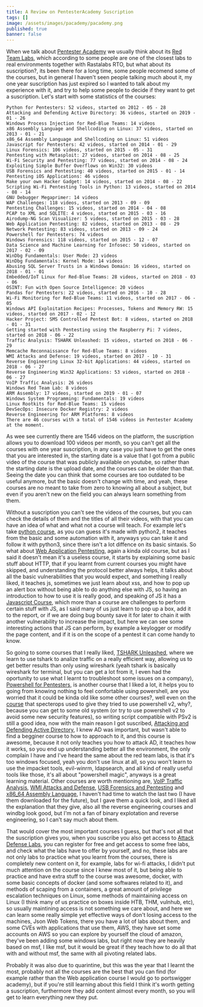 ```yaml
---
title: A Review on PentesterAcademy Suscription
tags: []
image: /assets/images/pacademy/pacademy.png
published: true
banner: false
---
```


When we talk about [Pentester Academy](https://www.pentesteracademy.com) we usually think about its [Red Team Labs](https://www.pentesteracademy.com/redlabs), which according to some people are one of the closest labs to real environments together with Rastalabs RTO, but what about its suscription?, its been there for a long time, some people recomend some of the courses, but in general I haven't seen people talking much about it, my one year suscription has just expired so I wanted to talk about my experience with it, and try to help some people to decide if they want to get a suscription.
Let's start with some statistics of the courses:

```
Python for Pentesters: 52 videos, started on 2012 - 05 - 28
Attacking and Defending Active Directory: 36 videos, started on 2019 - 01 - 26
Windows Process Injection for Red-Blue Teams: 14 videos
x86 Assembly Language and Shellcoding on Linux: 37 videos, started on 2013 - 01 - 21
x86_64 Assembly Language and Shellcoding on Linux: 51 videos
Javascript for Pentesters: 42 videos, started on 2014 - 01 - 29
Linux Forensics: 106 videos, started on 2015 - 05 - 31
Pentesting with Metasploit: 27 videos, started on 2014 - 08 - 25
Wi-Fi Security and Pentesting: 77 videos, started on 2014 - 08 - 24
Exploiting Simple Buffer Overflows on Win32: 30 videos
USB Forensics and Pentesting: 40 videos, started on 2015 - 01 - 14
Pentesting iOS Applications: 46 videos
Make your own Hacker Gadget: 14 videos, started on 2014 - 08 - 22
Scripting Wi-Fi Pentesting Tools in Python: 13 videos, started on 2014 - 08 - 14
GNU Debugger Megaprimer: 14 videos
WAP Challenges: 118 videos, started on 2013 - 09 - 09
Pentesting Challenges: 15 videos, started on 2014 - 04 - 08
PCAP to XML and SQLITE: 4 videos, started on 2015 - 03 - 16
Airodump-NG Scan Visualizer: 5 videos, started on 2015 - 03 - 28
Web Application Pentesting: 82 videos, started on 2013 - 08 - 29
Network Pentesting: 83 videos, started on 2013 - 09 - 24
Powershell for Pentesters: 74 videos
Windows Forensics: 118 videos, started on 2015 - 12 - 07
Data Science and Machine Learning for Infosec: 50 videos, started on 2017 - 02 - 09
WinDbg Fundamentals: User Mode: 23 videos
WinDbg Fundamentals: Kernel Mode: 14 videos
Abusing SQL Server Trusts in a Windows Domain: 16 videos, started on 2018 - 01 - 01
Embedded/IoT Linux for Red-Blue Teams: 28 videos, started on 2018 - 03 - 06
OSINT: Fun with Open Source Intelligence: 20 videos
Pandas for Pentesters: 22 videos, started on 2016 - 10 - 28
Wi-Fi Monitoring for Red-Blue Teams: 11 videos, started on 2017 - 06 - 05
Windows API Exploitation Recipes: Processes, Tokens and Memory RW: 15 videos, started on 2017 - 02 - 12
Hacker Project: SMS Controlled Pentest Bot: 8 videos, started on 2018 - 01 - 31
Getting started with Pentesting using the Raspberry Pi: 7 videos, started on 2018 - 06 - 22
Traffic Analysis: TSHARK Unleashed: 15 videos, started on 2018 - 06 - 29
Memcache Reconnaissance for Red-Blue Teams: 8 videos
WMI Attacks and Defense: 19 videos, started on 2017 - 10 - 31
Reverse Engineering Linux 32-bit Applications: 44 videos, started on 2018 - 06 - 27
Reverse Engineering Win32 Applications: 53 videos, started on 2018 - 06 - 27
VoIP Traffic Analysis: 26 videos
Windows Red Team Lab: 8 videos
ARM Assembly: 17 videos, started on 2019 - 01 - 07
Windows System Programming: Fundamentals: 19 videos
Linux Rootkits for Red-Blue Teams: 15 videos
DevSecOps: Insecure Docker Registry: 2 videos
Reverse Engineering for ARM Platforms: 8 videos
There are 46 courses with a total of 1546 videos in Pentester Academy at the moment.
```

As wee see currently there are 1546 videos on the platform, the suscription allows you to download 100 videos per month, so you can't get all the courses with one year suscription, in any case you just have to get the ones that you are interested in, the starting date is a value that I got from a public video of the course that was publicly available on youtube, so rather than the starting date is the upload date, and the courses can be older than that. Seeing the date you can think that some courses are too outdated to be useful anymore, but the basic doesn't change with time, and yeah, these courses are no meant to take from zero to knowing all about a subject, but even if you aren't new on the field you can always learn something from them.

Without a suscription you can't see the videos of the courses, but you can check the details of them and the titles of all their videos, with that you can have an idea of what and what not a course will teach.
For example let's take [python course](https://www.pentesteracademy.com/course?id=1), as you can guess it's made with python2, it teaches from the basic and some automation with it, anyways you can take it and follow it with python3, since there isn't a lot diffence on its basic sintaxis.
So what about [Web Application Pentesting](https://www.pentesteracademy.com/course?id=5), again a kinda old course, but as I said it doesn't mean it's a useless course, it starts by explaining some basic stuff about HTTP, that if you learnt from current courses you might have skipped, and understanding the protocol better always helps, it talks about all the basic vulnerabilities that you would expect, and something I really liked, it teaches js, sometimes we just learn about xss, and how to pop up an alert box without being able to do anything else with JS, so having an introduction to how to use it is really good, and speaking of JS it has a [Javascript Course](https://www.pentesteracademy.com/course?id=11), which more than a course are challenges to perform certain stuff with JS, as I said many of us just learn to pop up a box, add it to the report, or if we are doing bug bounty save it for later to chain it with another vulnerability to increase the impact, but here we can see some interesting actions that JS can perform, by example a keylogger or modify the page content, and if it is on the scope of a pentest it can come handy to know.

So going to some courses that I really liked, [TSHARK Unleashed](https://www.pentesteracademy.com/course?id=42), where we learn to use tshark to analize traffic on a really efficient way, allowing us to get better results than only using wireshark (yeah tshark is basically wireshark for terminal, but you can get a lot from it, I even had the oportunity to use what I learnt to troubleshoot some issues on a company), [Powershell for Pentesters](https://www.pentesteracademy.com/course?id=21), is another course that I liked a lot, it helps you to going from knowing nothing to feel confortable using powershell, are you worried that it could be kinda old like some other courses?, well even on the [course](https://github.com/specterops/at-ps) that specterops used to give they tried to use powershell v2, why?, because you can get to some old system (or try to use powershell v2 to avoid some new security features), so writing script compatible with PSv2 is still a good idea, now with the main reason I got suscribed, [Attacking and Defending Active Directory](https://www.pentesteracademy.com/course?id=47), I knew AD was important, but wasn't able to find a begginer course to how to approach to it, and this course is awesome, because it not only teaches you how to attack AD, it teaches how it works, so you end up understanding better all the environment, the only complain I have and I've heard the same about the red team labs, is that it's too windows focused, yeah you don't use linux at all, so you won't learn to use the impacket tools, evil-winrm, ldapsearch, and all kind of really useful tools like those, it's all about "powershell magic", anyways is a great learning material.
Other courses are worth mentioning are, [VoIP Traffic Analysis](https://www.pentesteracademy.com/course?id=43), [WMI Attacks and Defense](https://www.pentesteracademy.com/course?id=34), [USB Forensics and Pentesting](https://www.pentesteracademy.com/course?id=16) and [x86_64 Assembly Language](https://www.pentesteracademy.com/course?id=7), I haven't had time to watch the last two (I have them downloaded for the future), but I gave them a quick look, and I liked all the explanation that they give, also all the reverse engineering courses and windbg look good, but I'm not a fan of binary explotation and reverse engineering, so I can't say much about them.

That would cover the most important courses I guess, but that's not all that the suscription gives you, when you suscribe you also get access to [Attack Defense Labs](https://attackdefense.com/), you can register for free and get access to some free labs, and check what the labs have to offer by yourself, and no, these labs are not only labs to practice what you learnt from the courses, there is completely new content on it, for example, labs for wi-fi attacks, I didn't put much attention on the course since I knew most of it, but being able to practice and have extra stuff to the course was awesome, docker, with some basic concepts of docker (and some softwares related to it), and methods of scaping from a containers, a great amount of privilege escalation techniques on Linux, some methods of maintaining access on Linux (I think many of us practice on boxes inside HTB, THM, vulnhub, etc), so usually maintining access is not something we care about, and here we can learn some really simple yet effective ways of don't losing access to the machines, Json Web Tokens, there you have a lot of labs about them, and some CVEs with applications that use them, AWS, they have set some accounts on AWS so you can explore by yourself the cloud of amazon, they've been adding some windows labs, but right now they are heavily based on msf, I like msf, but it would be great if they teach how to do all that with and without msf, the same with all pivoting related labs.

Probably it was also due to quarintine, but this was the year that I learnt the most, probably not all the courses are the best that you can find (for example rather than the Web application course I would go to portswigger academy), but if you're still learning about this field I think it's worth getting a suscription, furthermore they add content almost every month, so you will get to learn everything new they put.